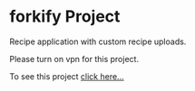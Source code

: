 # forkify Project

Recipe application with custom recipe uploads.

Please turn on vpn for this project. 

To see this project [click here...](https://forkify-full.netlify.app/)
